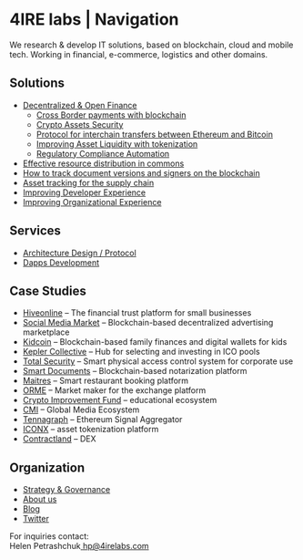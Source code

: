 # 4IRE labs \| Navigation

We research & develop IT solutions, based on blockchain, cloud and mobile tech. Working in financial, e-commerce, logistics and other domains.

## **Solutions**

* [Decentralized & Open Finance](solutions/decentralized-finance-defi/)
  * [Cross Border payments with blockchain](solutions/decentralized-finance-defi/enabling-fast-transparent-and-compliant-cross-border-payments-with-the-blockchain.md)
  * [Crypto Assets Security](solutions/decentralized-finance-defi/asset-security.md)
  * [Protocol for interchain transfers between Ethereum and Bitcoin](solutions/decentralized-finance-defi/ethereum-bitcoin-bridge-wip.md)
  * [Improving Asset Liquidity with tokenization](solutions/decentralized-finance-defi/sto-platform.md)
  * [Regulatory Compliance Automation](solutions/decentralized-finance-defi/complaince-scoring.md)
* [Effective resource distribution in commons](solutions/effective-resource-distribution-in-commons/)
* [How to track document versions and signers on the blockchain](solutions/how-to-track-document-versions-and-signers-on-the-blockchain.md)
* [Asset tracking for the supply chain](solutions/asset-tracking.md)
* [Improving Developer Experience](solutions/developer-community-devxp.md)
* [Improving Organizational Experience](solutions/org-xp.md)

## **Services**

* [Architecture Design / Protocol](services/architecture-design-protocol.md)
* [Dapps Development](services/dapps-wallets-development.md)

## Case Studies

* [Hiveonline](case-studies/hiveonline.md) – The financial trust platform for small businesses
* [Social Media Market](case-studies/social.-media-market.md) – Blockchain-based decentralized advertising marketplace
* [Kidcoin](case-studies/kidcoin.md) – Blockchain-based family finances and digital wallets for kids
* [Kepler Collective](case-studies/kepler-collective.md) – Hub for selecting and investing in ICO pools
* [Total Security](case-studies/total-security.md) – Smart physical access control system for corporate use
* [Smart Documents](case-studies/smart-documents.md) – Blockchain-based notarization platform
* [Maitres](case-studies/maitres.md) – Smart restaurant booking platform
* [ORME](case-studies/orme.md) – Market maker for the exchange platform
* [Crypto Improvement Fund](case-studies/crypto-improvement-fund.md) – educational ecosystem
* [CMI](case-studies/cmi.md) – Global Media Ecosystem
* [Tennagraph](case-studies/tennagraph.md) – Ethereum Signal Aggregator
* [ICONX](case-studies/iconx-wip.md) – asset tokenization platform
* [Contractland](case-studies/contractland-wip.md) – DEX

## Organization

* [Strategy & Governance](org/strategy/) 
* [About us](org/credentials-wip/)
* [Blog](https://medium.com/practical-blockchain)
* [Twitter](https://twitter.com/4irelabs)

For inquiries contact:  
Helen Petrashchuk[  hp@4irelabs.com](mailto:hp@4irelabs.com)


